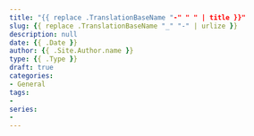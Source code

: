 ```yaml
---
title: "{{ replace .TranslationBaseName "-" " " | title }}"
slug: {{ replace .TranslationBaseName "_" "-" | urlize }}
description: null
date: {{ .Date }}
author: {{ .Site.Author.name }}
type: {{ .Type }}
draft: true
categories:
- General
tags:
-
series:
-
---
```

